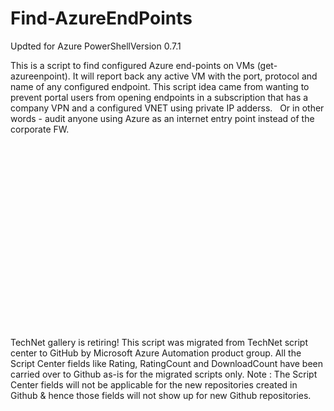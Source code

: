 ﻿Find-AzureEndPoints
===================

            
Updted for Azure PowerShellVersion 0.7.1

This is a script to find configured Azure end-points on VMs (get-azureenpoint). It will report back any active VM with the port, protocol and name of any configured endpoint.
This script idea came from wanting to prevent portal users from opening endpoints in a subscription
 that has a company VPN and a configured VNET using private IP adderss.
 
Or in other words - audit anyone using Azure as an internet entry point instead of the corporate FW.
 

 
 

 

 

 


 

 


 




 



 

 

        
    
TechNet gallery is retiring! This script was migrated from TechNet script center to GitHub by Microsoft Azure Automation product group. All the Script Center fields like Rating, RatingCount and DownloadCount have been carried over to Github as-is for the migrated scripts only. Note : The Script Center fields will not be applicable for the new repositories created in Github & hence those fields will not show up for new Github repositories.
